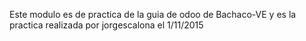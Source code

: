 Este modulo es de practica de la guia de odoo de Bachaco-VE
y es la practica realizada por jorgescalona el 1/11/2015
